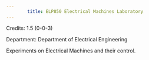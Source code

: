 ```yaml
---
        title: ELP850 Electrical Machines Laboratory
---
```

Credits: 1.5 (0-0-3)

Department: Department of Electrical Engineering

Experiments on Electrical Machines and their control.
